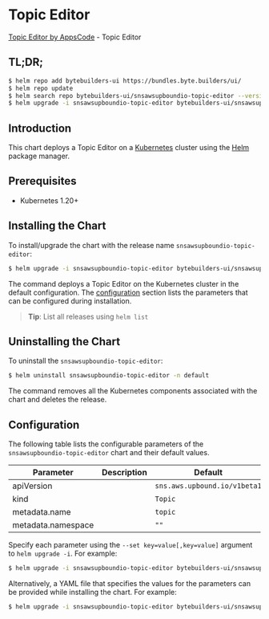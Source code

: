 # Topic Editor

[Topic Editor by AppsCode](https://byte.builders) - Topic Editor

## TL;DR;

```bash
$ helm repo add bytebuilders-ui https://bundles.byte.builders/ui/
$ helm repo update
$ helm search repo bytebuilders-ui/snsawsupboundio-topic-editor --version=v0.4.18
$ helm upgrade -i snsawsupboundio-topic-editor bytebuilders-ui/snsawsupboundio-topic-editor -n default --create-namespace --version=v0.4.18
```

## Introduction

This chart deploys a Topic Editor on a [Kubernetes](http://kubernetes.io) cluster using the [Helm](https://helm.sh) package manager.

## Prerequisites

- Kubernetes 1.20+

## Installing the Chart

To install/upgrade the chart with the release name `snsawsupboundio-topic-editor`:

```bash
$ helm upgrade -i snsawsupboundio-topic-editor bytebuilders-ui/snsawsupboundio-topic-editor -n default --create-namespace --version=v0.4.18
```

The command deploys a Topic Editor on the Kubernetes cluster in the default configuration. The [configuration](#configuration) section lists the parameters that can be configured during installation.

> **Tip**: List all releases using `helm list`

## Uninstalling the Chart

To uninstall the `snsawsupboundio-topic-editor`:

```bash
$ helm uninstall snsawsupboundio-topic-editor -n default
```

The command removes all the Kubernetes components associated with the chart and deletes the release.

## Configuration

The following table lists the configurable parameters of the `snsawsupboundio-topic-editor` chart and their default values.

|     Parameter      | Description |                 Default                 |
|--------------------|-------------|-----------------------------------------|
| apiVersion         |             | <code>sns.aws.upbound.io/v1beta1</code> |
| kind               |             | <code>Topic</code>                      |
| metadata.name      |             | <code>topic</code>                      |
| metadata.namespace |             | <code>""</code>                         |


Specify each parameter using the `--set key=value[,key=value]` argument to `helm upgrade -i`. For example:

```bash
$ helm upgrade -i snsawsupboundio-topic-editor bytebuilders-ui/snsawsupboundio-topic-editor -n default --create-namespace --version=v0.4.18 --set apiVersion=sns.aws.upbound.io/v1beta1
```

Alternatively, a YAML file that specifies the values for the parameters can be provided while
installing the chart. For example:

```bash
$ helm upgrade -i snsawsupboundio-topic-editor bytebuilders-ui/snsawsupboundio-topic-editor -n default --create-namespace --version=v0.4.18 --values values.yaml
```
